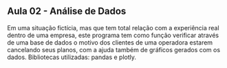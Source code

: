 ## Aula 02 - Análise de Dados
Em uma situação fictícia, mas que tem total relação com a experiência real dentro de uma empresa, este programa tem como função verificar através de uma base de dados o motivo dos clientes de uma operadora estarem cancelando seus planos, com a ajuda também de gráficos gerados com os dados. Bibliotecas utilizadas: pandas e plotly.
